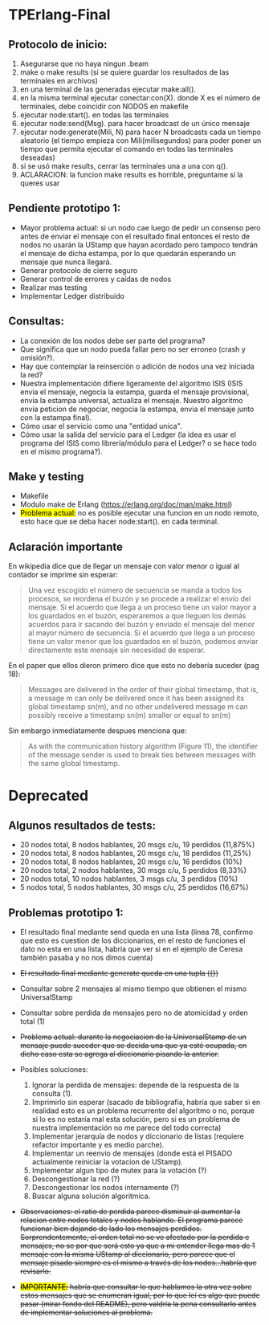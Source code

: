 # TPErlang-Final

## Protocolo de inicio:
1. Asegurarse que no haya ningun .beam
2. make o make results (si se quiere guardar los resultados de las terminales en archivos)
3. en una terminal de las generadas ejecutar make:all().
4. en la misma terminal ejecutar conectar:con(X). donde X es el número de terminales, debe coincidir con NODOS en makefile
5. ejecutar node:start(). en todas las terminales
6. ejecutar node:send(Msg). para hacer broadcast de un único mensaje
7. ejecutar node:generate(Mili, N) para hacer N broadcasts cada un tiempo aleatorio (el tiempo empieza con Mili(milisegundos) para poder poner un tiempo que permita ejecutar el comando en todas las terminales deseadas)
8. si se usó make results, cerrar las terminales una a una con q().
9. ACLARACION: la funcion make results es horrible, preguntame si la queres usar

## Pendiente prototipo 1:
- Mayor problema actual: si un nodo cae luego de pedir un consenso pero antes de enviar el mensaje con el resultado final entonces el resto de nodos no usarán la UStamp que hayan acordado pero tampoco tendrán el mensaje de dicha estampa, por lo que quedarán esperando un mensaje que nunca llegará.
- Generar protocolo de cierre seguro
- Generar control de errores y caídas de nodos
- Realizar mas testing
- Implementar Ledger distribuido

## Consultas:
- La conexión de los nodos debe ser parte del programa?
- Que significa que un nodo pueda fallar pero no ser erroneo (crash y omisión?).
- Hay que contemplar la reinserción o adición de nodos una vez iniciada la red?
- Nuestra implementación difiere ligeramente del algoritmo ISIS (ISIS envia el mensaje, negocia la estampa, guarda el mensaje provisional, envia la estampa universal, actualiza el mensaje. Nuestro algoritmo envia peticion de negociar, negocia la estampa, envia el mensaje junto con la estampa final).
- Cómo usar el servicio como una "entidad unica".
- Cómo usar la salida del servicio para el Ledger (la idea es usar el programa del ISIS como librería/módulo para el Ledger? o se hace todo en el mismo programa?).

## Make y testing
- Makefile
- Modulo make de Erlang (https://erlang.org/doc/man/make.html)
- <mark>Problema actual:</mark> no es posible ejecutar una funcion en un nodo remoto, esto hace que se deba hacer node:start(). en cada terminal.

## Aclaración importante
En wikipedia dice que de llegar un mensaje con valor menor o igual al contador se imprime sin esperar:
> Una vez escogido el número de secuencia se manda a todos los procesos, se reordena el buzón y se procede a realizar el envío del mensaje.
> Si el acuerdo que llega a un proceso tiene un valor mayor a los guardados en el buzón, esperaremos a que lleguen los demás acuerdos para ir sacando del buzón y enviado el mensaje del menor al mayor número de secuencia.
> Si el acuerdo que llega a un proceso tiene un valor menor que los guardados en el buzón, podemos enviar directamente este mensaje sin necesidad de esperar.

En el paper que ellos dieron primero dice que esto no debería suceder (pag 18):
> Messages are delivered in the order of their global timestamp, that is, a message m can only be delivered once it has been assigned its global timestamp sn(m), and no other undelivered message m can possibly receive a timestamp sn(m) smaller or equal to sn(m)

Sin embargo inmediatamente despues menciona que:
> As with the communication history algorithm (Figure 11), the identifier of the message sender is used to break ties between messages with the same global timestamp.

# Deprecated
## Algunos resultados de tests:
- 20 nodos total, 8 nodos hablantes, 20 msgs c/u, 19 perdidos (11,875%)
- 20 nodos total, 8 nodos hablantes, 20 msgs c/u, 18 perdidos (11,25%)
- 20 nodos total, 8 nodos hablantes, 20 msgs c/u, 16 perdidos (10%)
- 20 nodos total, 2 nodos hablantes, 30 msgs c/u, 5 perdidos (8,33%)
- 20 nodos total, 10 nodos hablantes, 3 msgs c/u, 3 perdidos (10%)
- 5 nodos total, 5 nodos hablantes, 30 msgs c/u, 25 perdidos (16,67%)

## Problemas prototipo 1:
- El resultado final mediante send queda en una lista (linea 78, confirmo que esto es cuestion de los diccionarios, en el resto de funciones el dato no esta en una lista, habría que ver si en el ejemplo de Ceresa también pasaba y no nos dimos cuenta)
- ~~El resultado final mediante generate queda en una tupla ({})~~
- Consultar sobre 2 mensajes al mismo tiempo que obtienen el mismo UniversalStamp
- Consultar sobre perdida de mensajes pero no de atomicidad y orden total (1)

- ~~Problema actual: durante la negociacion de la UniversalStamp de un mensaje puede suceder que
se decida una que ya esté ocupada, en dicho caso esta se agrega al diccionario pisando la anterior.~~
- Posibles soluciones: 
    1. Ignorar la perdida de mensajes: depende de la respuesta de la consulta (1).
    2. Imprimirlo sin esperar (sacado de bibliografía, habría que saber si en realidad esto es un problema recurrente del algoritmo o no, porque si lo es no estaría mal esta solución, pero si es un problema de nuestra implementación no me parece del todo correcta)
    3. Implementar jerarquía de nodos y diccionario de listas (requiere refactor importante y es medio parche).
    4. Implementar un reenvio de mensajes (donde está el PISADO actualmente reiniciar la votacion de UStamp).
    5. Implementar algun tipo de mutex para la votación (?)
    6. Descongestionar la red (?)
    7. Descongestionar los nodos internamente (?)
    8. Buscar alguna solución algoritmica.

- ~~Observaciones: el ratio de perdida parece disminuir al aumentar la relacion entre nodos totales y nodos hablando. El programa parece funcionar bien dejando de lado los mensajes perdidos. Sorprendentemente, el orden total no se ve afectado por la perdida e mensajes, no se por que será esto ya que a mi entender llega mas de 1 mensaje con la misma UStamp al diccionario, pero parece que el mensaje pisado siempre es el mismo a través de los nodos...habría que revisarlo.~~
- ~~<mark>IMPORTANTE:</mark> habría que consultar lo que hablamos la otra vez sobre estos mensajes que se enumeran igual, por lo que leí es algo que puede pasar (mirar fondo del README), pero valdría la pena consultarlo antes de implementar soluciones al problema.~~
